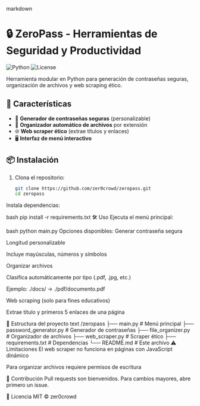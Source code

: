 markdown
# 🔒 ZeroPass - Herramientas de Seguridad y Productividad

![Python](https://img.shields.io/badge/Python-3.8+-blue?logo=python)
![License](https://img.shields.io/badge/License-MIT-green)

Herramienta modular en Python para generación de contraseñas seguras, organización de archivos y web scraping ético.

## 🚀 Características

- 🔑 **Generador de contraseñas seguras** (personalizable)
- 📂 **Organizador automático de archivos** por extensión
- 🌐 **Web scraper ético** (extrae títulos y enlaces)
- 🖥 **Interfaz de menú interactivo**

## 📦 Instalación

1. Clona el repositorio:
   ```bash
   git clone https://github.com/zer0crowd/zeropass.git
   cd zeropass
Instala dependencias:

bash
pip install -r requirements.txt
🛠 Uso
Ejecuta el menú principal:

bash
python main.py
Opciones disponibles:
Generar contraseña segura

Longitud personalizable

Incluye mayúsculas, números y símbolos

Organizar archivos

Clasifica automáticamente por tipo (.pdf, .jpg, etc.)

Ejemplo: ./docs/ → ./pdf/documento.pdf

Web scraping (solo para fines educativos)

Extrae título y primeros 5 enlaces de una página

🧩 Estructura del proyecto
text
/zeropass
├── main.py                # Menú principal
├── password_generator.py  # Generador de contraseñas
├── file_organizer.py      # Organizador de archivos
├── web_scraper.py         # Scraper ético
├── requirements.txt       # Dependencias
└── README.md              # Este archivo
⚠️ Limitaciones
El web scraper no funciona en páginas con JavaScript dinámico

Para organizar archivos requiere permisos de escritura

🤝 Contribución
Pull requests son bienvenidos. Para cambios mayores, abre primero un issue.

📜 Licencia
MIT © zer0crowd
